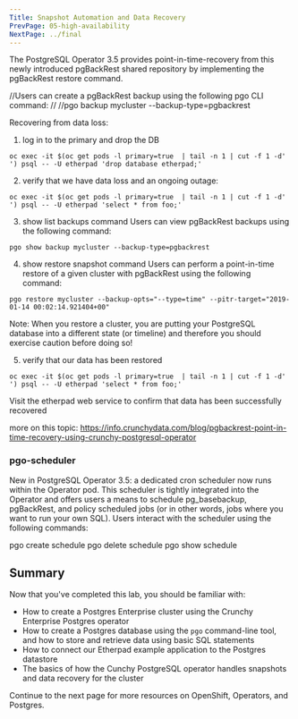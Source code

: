 ```yaml
---
Title: Snapshot Automation and Data Recovery
PrevPage: 05-high-availability
NextPage: ../final
---
```


The PostgreSQL Operator 3.5 provides point-in-time-recovery from this newly introduced pgBackRest shared repository by implementing the pgBackRest restore command.

//Users can create a pgBackRest backup using the following pgo CLI command:
//
//pgo backup mycluster --backup-type=pgbackrest

Recovering from data loss: 

1. log in to the primary and drop the DB
```execute-1
oc exec -it $(oc get pods -l primary=true  | tail -n 1 | cut -f 1 -d' ') psql -- -U etherpad 'drop database etherpad;'
```

2. verify that we have data loss and an ongoing outage:
```execute-1
oc exec -it $(oc get pods -l primary=true  | tail -n 1 | cut -f 1 -d' ') psql -- -U etherpad 'select * from foo;'
```

3. show list backups command
Users can view pgBackRest backups using the following command:

```
pgo show backup mycluster --backup-type=pgbackrest
```

4. show restore snapshot command
Users can perform a point-in-time restore of a given cluster with pgBackRest using the following command:

```
pgo restore mycluster --backup-opts="--type=time" --pitr-target="2019-01-14 00:02:14.921404+00"
```

Note: When you restore a cluster, you are putting your PostgreSQL database into a different state (or timeline) and therefore you should exercise caution before doing so!

5. verify that our data has been restored

```execute-1
oc exec -it $(oc get pods -l primary=true  | tail -n 1 | cut -f 1 -d' ') psql -- -U etherpad 'select * from foo;'
```

Visit the etherpad web service to confirm that data has been successfully recovered

more on this topic:
https://info.crunchydata.com/blog/pgbackrest-point-in-time-recovery-using-crunchy-postgresql-operator


### pgo-scheduler

New in PostgreSQL Operator 3.5: a dedicated cron scheduler now runs within the Operator pod. This scheduler is tightly integrated into the Operator and offers users a means to schedule pg_basebackup, pgBackRest, and policy scheduled jobs (or in other words, jobs where you want to run your own SQL). Users interact with the scheduler using the following commands:

pgo create schedule
pgo delete schedule
pgo show schedule


## Summary

Now that you've completed this lab, you should be familiar with:
* How to create a Postgres Enterprise cluster using the Crunchy Enterprise Postgres operator
* How to create a Postgres database using the `pgo` command-line tool, and how to store and retrieve data using basic SQL statements
* How to connect our Etherpad example application to the Postgres datastore
* The basics of how the Cunchy PostgreSQL operator handles snapshots and data recovery for the cluster

Continue to the next page for more resources on OpenShift, Operators, and Postgres.
